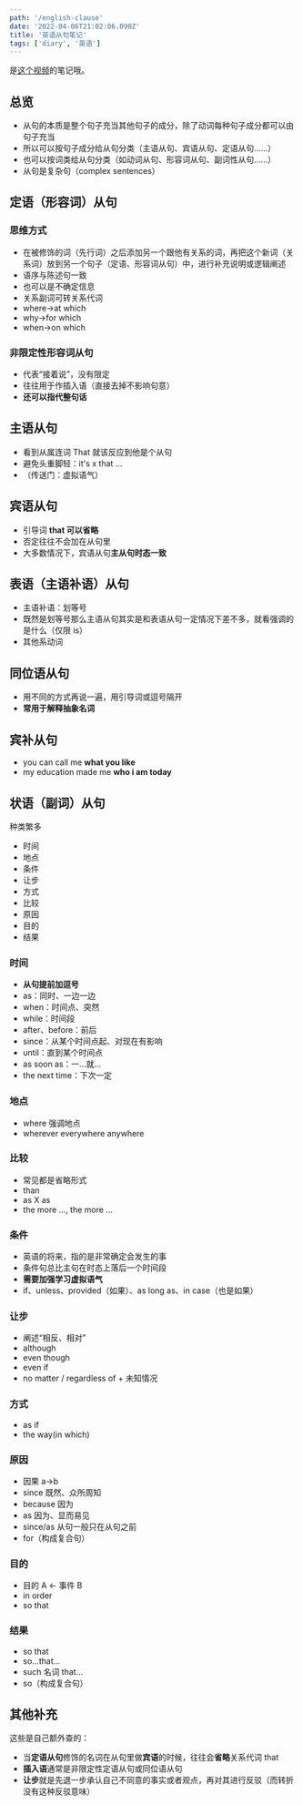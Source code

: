 ```yaml
---
path: '/english-clause'
date: '2022-04-06T21:02:06.090Z'
title: '英语从句笔记'
tags: ['diary', '英语']
---
```


是[这个视频](https://www.bilibili.com/video/BV1764y1f7nq)的笔记哦。

## 总览

- 从句的本质是整个句子充当其他句子的成分，除了动词每种句子成分都可以由句子充当
- 所以可以按句子成分给从句分类（主语从句、宾语从句、定语从句……）
- 也可以按词类给从句分类（如动词从句、形容词从句、副词性从句……）
- 从句是复杂句（complex sentences）

## 定语（形容词）从句

### 思维方式

- 在被修饰的词（先行词）之后添加另一个跟他有关系的词，再把这个新词（关系词）放到另一个句子（定语、形容词从句）中，进行补充说明或逻辑阐述
- 语序与陈述句一致
- 也可以是不确定信息
- 关系副词可转关系代词
- where->at which
- why->for which
- when->on which

### 非限定性形容词从句

- 代表“接着说”，没有限定
- 往往用于作插入语（直接去掉不影响句意）
- **还可以指代整句话**

## 主语从句

- 看到从属连词 That 就该反应到他是个从句
- 避免头重脚轻：it's x that ...
- （传送门：虚拟语气）

## 宾语从句

- 引导词 **that 可以省略**
- 否定往往不会加在从句里
- 大多数情况下，宾语从句**主从句时态一致**

## 表语（主语补语）从句

- 主语补语：划等号
- 既然是划等号那么主语从句其实是和表语从句一定情况下差不多，就看强调的是什么（仅限 is）
- 其他系动词

## 同位语从句

- 用不同的方式再说一遍，用引导词或逗号隔开
- **常用于解释抽象名词**

## 宾补从句

- you can call me **what you like**
- my education made me **who i am today**

## 状语（副词）从句

种类繁多

- 时间
- 地点
- 条件
- 让步
- 方式
- 比较
- 原因
- 目的
- 结果

### 时间

- **从句提前加逗号**
- as：同时、一边一边
- when：时间点、突然
- while：时间段
- after、before：前后
- since：从某个时间点起、对现在有影响
- until：直到某个时间点
- as soon as：一...就...
- the next time：下次一定

### 地点

- where 强调地点
- wherever everywhere anywhere

### 比较

- 常见都是省略形式
- than
- as X as
- the more ..., the more ...

### 条件

- 英语的将来，指的是非常确定会发生的事
- 条件句总比主句在时态上落后一个时间段
- **需要加强学习虚拟语气**
- if、unless、provided（如果）、as long as、in case（也是如果）

### 让步

- 阐述“相反、相对”
- although
- even though
- even if
- no matter / regardless of + 未知情况

### 方式

- as if
- the way(in which)

### 原因

- 因果 a->b
- since 既然、众所周知
- because 因为
- as 因为、显而易见
- since/as 从句一般只在从句之前
- for（构成复合句）

### 目的

- 目的 A <- 事件 B
- in order
- so that

### 结果

- so that
- so...that...
- such 名词 that...
- so（构成复合句）

## 其他补充

这些是自己额外查的：

- 当**定语从句**修饰的名词在从句里做**宾语**的时候，往往会**省略**关系代词 that
- **插入语**通常是非限定性定语从句或同位语从句
- **让步**就是先退一步承认自己不同意的事实或者观点，再对其进行反驳（而转折没有这种反驳意味）
